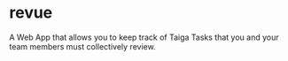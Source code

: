 # revue
A Web App that allows you to keep track of Taiga Tasks that you and your team members must collectively review.
